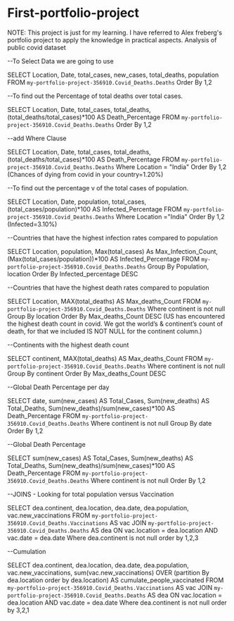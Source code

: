 # First-portfolio-project
NOTE: This project is just for my learning. I have referred to Alex freberg's portfolio project to apply the knowledge in practical aspects.
Analysis of public covid dataset



--To Select Data we are going to use

SELECT Location, Date, total_cases, new_cases, total_deaths, population
FROM `my-portfolio-project-356910.Covid_Deaths.Deaths` 
Order By 1,2



--To find out the Percentage of total deaths over total cases.

SELECT Location, Date, total_cases, total_deaths, 
(total_deaths/total_cases)*100 AS Death_Percentage
FROM `my-portfolio-project-356910.Covid_Deaths.Deaths` 
Order By 1,2



--add Where Clause

SELECT Location, Date, total_cases, total_deaths, 
(total_deaths/total_cases)*100 AS Death_Percentage
FROM `my-portfolio-project-356910.Covid_Deaths.Deaths` 
Where Location = "India"
Order By 1,2
(Chances of dying from covid in your country=1.20%)



--To find out the percentage v of the total cases of population.

SELECT Location, Date, population, total_cases,
(total_cases/population)*100 AS Infected_Percentage
FROM `my-portfolio-project-356910.Covid_Deaths.Deaths` 
Where Location ="India"
Order By 1,2
(Infected=3.10%)



--Countries that have the highest infection rates compared to population

SELECT Location, population, Max(total_cases) As Max_Infection_Count,
(Max(total_cases/population))*100 AS Infected_Percentage
FROM `my-portfolio-project-356910.Covid_Deaths.Deaths` 
Group By Population, location
Order By Infected_percentage DESC


--Countries that have the highest death rates compared to population

SELECT Location, MAX(total_deaths) AS Max_deaths_Count
FROM `my-portfolio-project-356910.Covid_Deaths.Deaths` 
Where continent is not null
Group By location 
Order By Max_deaths_Count DESC
(US has encountered the highest death count in covid. We got the world’s & continent’s count of death, for that we included IS NOT NULL for the continent column.)



--Continents with the highest death count

SELECT continent, MAX(total_deaths) AS Max_deaths_Count
FROM `my-portfolio-project-356910.Covid_Deaths.Deaths` 
Where continent is not null
Group By continent 
Order By Max_deaths_Count DESC



--Global Death Percentage per day

SELECT date, sum(new_cases) AS Total_Cases, Sum(new_deaths) AS Total_Deaths, Sum(new_deaths)/sum(new_cases)*100 AS Death_Percentage
FROM `my-portfolio-project-356910.Covid_Deaths.Deaths` 
Where continent is not null
Group By date
Order By 1,2



--Global Death Percentage

SELECT sum(new_cases) AS Total_Cases, Sum(new_deaths) AS Total_Deaths, Sum(new_deaths)/sum(new_cases)*100 AS Death_Percentage
FROM `my-portfolio-project-356910.Covid_Deaths.Deaths` 
Where continent is not null
Order By 1,2



--JOINS  - Looking for total population versus Vaccination

SELECT dea.continent, dea.location, dea.date, dea.population, vac.new_vaccinations
FROM `my-portfolio-project-356910.Covid_Deaths.Vaccinations` AS vac
JOIN `my-portfolio-project-356910.Covid_Deaths.Deaths` AS dea
ON vac.location = dea.location
AND vac.date = dea.date
Where dea.continent is not null
order by 1,2,3



--Cumulation 

SELECT dea.continent, dea.location, dea.date, dea.population, vac.new_vaccinations,
sum(vac.new_vaccinations) OVER (partition By dea.location order by dea.location) AS cumulate_people_vaccinated
FROM `my-portfolio-project-356910.Covid_Deaths.Vaccinations` AS vac
JOIN `my-portfolio-project-356910.Covid_Deaths.Deaths` AS dea
ON vac.location = dea.location
AND vac.date = dea.date
Where dea.continent is not null
order by 3,2,1

